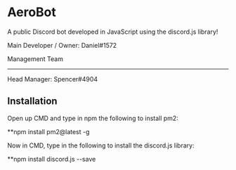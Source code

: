 # AeroBot
A public Discord bot developed in JavaScript using the discord.js library!

Main Developer / Owner: Daniel#1572

Management Team
_________________

Head Manager: Spencer#4904

## Installation

Open up CMD and type in npm the following to install pm2:

**npm install pm2@latest -g

Now in CMD, type in the following to install the discord.js library:

**npm install discord.js --save

